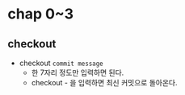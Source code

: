 # chap 0~3

## checkout

* checkout `commit message`
  * 한 7자리 정도만 입력하면 된다.
  * checkout - 을 입력하면 최신 커밋으로 돌아온다.

